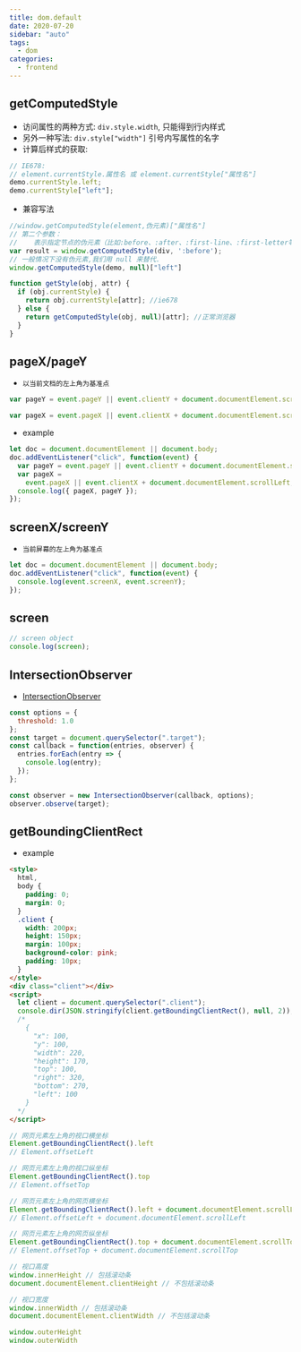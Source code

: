 ```yaml
---
title: dom.default
date: 2020-07-20
sidebar: "auto"
tags:
  - dom
categories:
  - frontend
---
```


## getComputedStyle

- 访问属性的两种方式: `div.style.width`, 只能得到行内样式
- 另外一种写法: `div.style["width"]` 引号内写属性的名字
- 计算后样式的获取:

```js
// IE678:
// element.currentStyle.属性名 或 element.currentStyle["属性名"]
demo.currentStyle.left;
demo.currentStyle["left"];
```

- 兼容写法

```js
//window.getComputedStyle(element,伪元素)["属性名"]
// 第二个参数：
//    表示指定节点的伪元素（比如:before、:after、:first-line、:first-letter等）
var result = window.getComputedStyle(div, ':before');
// 一般情况下没有伪元素,我们用 null 来替代.
window.getComputedStyle(demo, null)["left"]

function getStyle(obj, attr) {
  if (obj.currentStyle) {
    return obj.currentStyle[attr]; //ie678
  } else {
    return getComputedStyle(obj, null)[attr]; //正常浏览器
  }
}
```

## pageX/pageY

- `以当前文档的左上角为基准点`

```js
var pageY = event.pageY || event.clientY + document.documentElement.scrollTop;

var pageX = event.pageX || event.clientX + document.documentElement.scrollLeft;
```

- example

```js
let doc = document.documentElement || document.body;
doc.addEventListener("click", function(event) {
  var pageY = event.pageY || event.clientY + document.documentElement.scrollTop;
  var pageX =
    event.pageX || event.clientX + document.documentElement.scrollLeft;
  console.log({ pageX, pageY });
});
```

## screenX/screenY

- `当前屏幕的左上角为基准点`

```js
let doc = document.documentElement || document.body;
doc.addEventListener("click", function(event) {
  console.log(event.screenX, event.screenY);
});
```

## screen

```js
// screen object
console.log(screen);
```

## IntersectionObserver

- [IntersectionObserver](http://www.ruanyifeng.com/blog/2016/11/intersectionobserver_api.html)

```js
const options = {
  threshold: 1.0
};
const target = document.querySelector(".target");
const callback = function(entries, observer) {
  entries.forEach(entry => {
    console.log(entry);
  });
};

const observer = new IntersectionObserver(callback, options);
observer.observe(target);
```

## getBoundingClientRect

- example

```html
<style>
  html,
  body {
    padding: 0;
    margin: 0;
  }
  .client {
    width: 200px;
    height: 150px;
    margin: 100px;
    background-color: pink;
    padding: 10px;
  }
</style>
<div class="client"></div>
<script>
  let client = document.querySelector(".client");
  console.dir(JSON.stringify(client.getBoundingClientRect(), null, 2));
  /*
    {
      "x": 100,
      "y": 100,
      "width": 220,
      "height": 170,
      "top": 100,
      "right": 320,
      "bottom": 270,
      "left": 100
    }
  */
</script>
```

```js
// 网页元素左上角的视口横坐标
Element.getBoundingClientRect().left
// Element.offsetLeft

// 网页元素左上角的视口纵坐标
Element.getBoundingClientRect().top
// Element.offsetTop

// 网页元素左上角的网页横坐标
Element.getBoundingClientRect().left + document.documentElement.scrollLeft
// Element.offsetLeft + document.documentElement.scrollLeft

// 网页元素左上角的网页纵坐标
Element.getBoundingClientRect().top + document.documentElement.scrollTop
// Element.offsetTop + document.documentElement.scrollTop

// 视口高度
window.innerHeight // 包括滚动条
document.documentElement.clientHeight // 不包括滚动条

// 视口宽度
window.innerWidth // 包括滚动条
document.documentElement.clientWidth // 不包括滚动条

window.outerHeight
window.outerWidth
```
